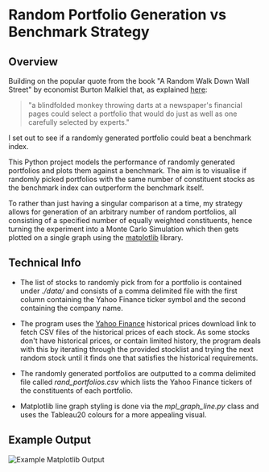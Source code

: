 # Random Portfolio Generation vs Benchmark Strategy

## Overview

Building on the popular quote from the book "A Random Walk Down Wall Street" by economist Burton Malkiel that, as explained [here](http://www.automaticfinances.com/monkey-stock-picking/):

> "a blindfolded monkey throwing darts at a newspaper's financial pages could select a portfolio that would do just as well as one carefully selected by experts."

I set out to see if a randomly generated portfolio could beat a benchmark index.

This Python project models the performance of randomly generated portfolios and plots them against a benchmark. The aim is to visualise if randomly picked portfolios with the same number of constituent stocks as the benchmark index can outperform the benchmark itself.

To rather than just having a singular comparison at a time, my strategy allows for generation of an arbitrary number of random portfolios, all consisting of a specified number of equally weighted constituents, hence turning the experiment into a Monte Carlo Simulation which then gets plotted on a single graph using the [matplotlib](http://matplotlib.org/) library.

## Technical Info

* The list of stocks to randomly pick from for a portfolio is contained under _./data/_ and consists of a comma delimited file with the first column containing the Yahoo Finance ticker symbol and the second containing the company name.

* The program uses the [Yahoo Finance](https://finance.yahoo.com/) historical prices download link to fetch CSV files of the historical prices of each stock. As some stocks don't have historical prices, or contain limited history, the program deals with this by iterating through the provided stocklist and trying the next random stock until it finds one that satisfies the historical requirements.

* The randomly generated portfolios are outputted to a comma delimited file called _rand\_portfolios.csv_ which lists the Yahoo Finance tickers of the constituents of each portfolio.

* Matplotlib line graph styling is done via the _mpl\_graph\_line.py_ class and uses the Tableau20 colours for a more appealing visual.

## Example Output
![Example Matplotlib Output](https://raw.githubusercontent.com/jaungiers/Random-Portfolio-vs-Benchmark-Strategy/master/graph_output.png)